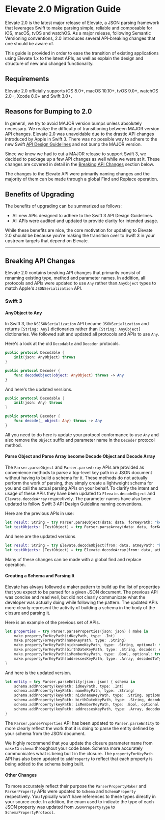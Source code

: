 # Elevate 2.0 Migration Guide

Elevate 2.0 is the latest major release of Elevate, a JSON parsing framework that leverages Swift to make parsing simple, reliable and composable for iOS, macOS, tvOS and watchOS. As a major release, following Semantic Versioning conventions, 2.0 introduces several API-breaking changes that one should be aware of.

This guide is provided in order to ease the transition of existing applications using Elevate 1.x to the latest APIs, as well as explain the design and structure of new and changed functionality.

## Requirements

Elevate 2.0 officially supports iOS 8.0+, macOS 10.10+, tvOS 9.0+, watchOS 2.0+, Xcode 8.0+ and Swift 3.0+.

## Reasons for Bumping to 2.0

In general, we try to avoid MAJOR version bumps unless absolutely necessary. We realize the difficulty of transitioning between MAJOR version API changes. Elevate 2.0 was unavoidable due to the drastic API changes introduced by Apple in Swift 3. There was no possible way to adhere to the new Swift [API Design Guidelines](https://swift.org/documentation/api-design-guidelines/) and not bump the MAJOR version.

Since we knew we had to cut a MAJOR release to support Swift 3, we decided to package up a few API changes as well while we were at it. These changes are covered in detail in the [Breaking API Changes](#breaking-api-changes) section below.

The changes to the Elevate API were primarily naming changes and the majority of them can be made through a global Find and Replace operation.

## Benefits of Upgrading

The benefits of upgrading can be summarized as follows:

* All new APIs designed to adhere to the Swift 3 API Design Guidelines.
* All APIs were audited and updated to provide clarity for intended usage.

While these benefits are nice, the core motivation for updating to Elevate 2.0 should be because you're making the transition over to Swift 3 in your upstream targets that depend on Elevate.

---

## Breaking API Changes

Elevate 2.0 contains breaking API changes that primarily consist of renaming existing type, method and parameter names. In addition, all protocols and APIs were updated to use `Any` rather than `AnyObject` types to match Apple's `JSONSerialization` API.

### Swift 3

#### AnyObject to Any

In Swift 3, the `NSJSONSerialization` API became `JSONSerialization` and returns `[String: Any]` dictionaries rather than `[String: AnyObject]` dictionaries. We followed suit and updated all protocols and APIs to use `Any`.

Here's a look at the old `Decodable` and `Decoder` protocols.

```swift
public protocol Decodable {
    init(json: AnyObject) throws
}

public protocol Decoder {
    func decodeObject(object: AnyObject) throws -> Any
}
```

And here's the updated versions.

```swift
public protocol Decodable {
    init(json: Any) throws
}

public protocol Decoder {
    func decode(_ object: Any) throws -> Any
}

```

All you need to do here is update your protocol conformance to use `Any` and also remove the `Object` suffix and parameter name in the `Decoder` protocol method.

#### Parse Object and Parse Array become Decode Object and Decode Array

The `Parser.parseObject` and `Parser.parseArray` APIs are provided as convenience methods to parse a top-level key path in a JSON document without having to build a schema for it. These methods do not actually perform the work of parsing, they simply create a lightweight schema for you and call the actual parsing APIs on your behalf. To clarify the intent and usage of these APIs they have been updated to `Elevate.decodeObject` and `Elevate.decodeArray` respectively. The parameter names have also been updated to follow Swift 3 API Design Guideline naming conventions.

Here are the previous APIs in use:
```swift
let result: String = try Parser.parseObject(data: data, forKeyPath: "key")
let testObjects: [TestObject] = try Parser.parseArray(data: data, forKeyPath: "items")
```

And here are the updated versions.

```swift
let result: String = try Elevate.decodeObject(from: data, atKeyPath: "key")
let testObjects: [TestObject] = try Elevate.decodeArray(from: data, atKeyPath: "items")
```

Many of these changes can be made with a global find and replace operation.

#### Creating a Schema and Parsing It

Elevate has always followed a maker pattern to build up the list of properties that you expect to be parsed for a given JSON document. The previous API was concise and read well, but did not clearly communicate what the developer was actually doing while following the pattern. The updated APIs more clearly represent the activity of building a schema in the body of the closure and parsing it.

Here is an example of the previous set of APIs.
```swift
let properties = try Parser.parseProperties(json: json) { make in
	make.propertyForKeyPath(idKeyPath, type: .Int)
	make.propertyForKeyPath(nameKeyPath, type: .String)
	make.propertyForKeyPath(nicknameKeyPath, type: .String, optional: true)
	make.propertyForKeyPath(birthDateKeyPath, type: .String, decoder: dateDecoder)
	make.propertyForKeyPath(isMemberKeyPath, type: .Bool, optional: true)
	make.propertyForKeyPath(addressesKeyPath, type: .Array, decodedToType: Address.self)
}
```

And here is the updated version.
```swift
let entity = try Parser.parseEntity(json: json) { schema in
	schema.addProperty(keyPath: idKeyPath, type: .Int)
	schema.addProperty(keyPath: nameKeyPath, type: .String)
	schema.addProperty(keyPath: nicknameKeyPath, type: .String, optional: true)
	schema.addProperty(keyPath: birthDateKeyPath, type: .String, decoder: dateDecoder)
	schema.addProperty(keyPath: isMemberKeyPath, type: .Bool, optional: true)
	schema.addProperty(keyPath: addressesKeyPath, type: .Array, decodedToType: Address.self)
}
```

The `Parser.parseProperties` API has been updated to `Parser.parseEntity` to more clearly reflect the work that it is doing to parse the entity defined by your schema from the JSON document. 

We highly recommend that you update the closure parameter name from `make` to `schema` throughout your code base. Schema more accurately communicates what is being built in the closure. The `propertyForKeyPath` API has also been updated to `addProperty` to reflect that each property is being added to the schema being built.

#### Other Changes

To more accurately reflect their purpose the `ParserPropertyMaker` and `ParserProperty` APIs were updated to `Schema` and `SchemaProperty` respectively. You typically won't have references to these types directly in your source code. In addition, the enum used to indicate the type of each JSON property was updated from `JSONPropertyType` to `SchemaPropertyProtocol`.
